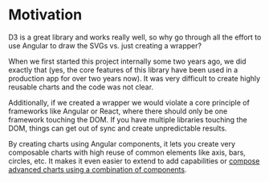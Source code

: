 # Motivation

D3 is a great library and works really well, so why go through all the effort to use Angular to draw the SVGs vs. just creating a wrapper?

When we first started this project internally some two years ago, we did exactly that \(yes, the core features of this library have been used in a production app for over two years now\). It was very difficult to create highly reusable charts and the code was not clear.

Additionally, if we created a wrapper we would violate a core principle of frameworks like Angular or React, where there should only be one framework touching the DOM. If you have multiple libraries touching the DOM, things can get out of sync and create unpredictable results.

By creating charts using Angular components, it lets you create very composable charts with high reuse of common elements like axis, bars, circles, etc. It makes it even easier to extend to add capabilities or [compose advanced charts using a combination of components](custom-charts.md).

